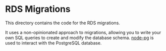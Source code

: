 # RDS Migrations

This directory contains the code for the RDS migrations.

It uses a non-opinionated approach to migrations, allowing you to write your own SQL queries to create
and modify the database schema. [node-pg](https://node-postgres.com/) is used to interact with the PostgreSQL database.

